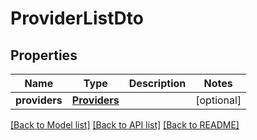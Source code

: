 # ProviderListDto

## Properties
Name | Type | Description | Notes
------------ | ------------- | ------------- | -------------
**providers** | [**Providers**](Providers.md) |  | [optional] 

[[Back to Model list]](../README.md#documentation-for-models) [[Back to API list]](../README.md#documentation-for-api-endpoints) [[Back to README]](../README.md)


